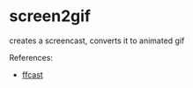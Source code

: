 # screen2gif
creates a screencast, converts it to animated gif


References:

* [ffcast](https://github.com/minos-org/ffcast)
